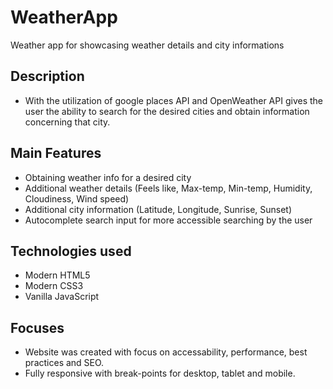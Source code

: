 # WeatherApp

Weather app for showcasing weather details and city informations

## Description

* With the utilization of google places API and OpenWeather API gives the user the ability to search for the desired cities and obtain information concerning that city.

## Main Features

* Obtaining weather info for a desired city
* Additional weather details (Feels like, Max-temp, Min-temp, Humidity, Cloudiness, Wind speed)
* Additional city information (Latitude, Longitude, Sunrise, Sunset)
* Autocomplete search input for more accessible searching by the user

## Technologies used

* Modern HTML5
* Modern CSS3
* Vanilla JavaScript

## Focuses

* Website was created with focus on accessability, performance, best practices and SEO.
* Fully responsive with break-points for desktop, tablet and mobile.
